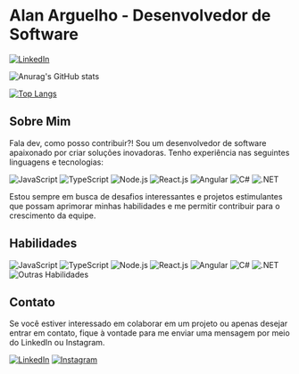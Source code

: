 # Alan Arguelho - Desenvolvedor de Software

[![LinkedIn](https://img.shields.io/badge/LinkedIn-Perfil-blue)](https://www.linkedin.com/in/alan-arguelho-99b429195/)

![Anurag's GitHub stats](https://github-readme-stats.vercel.app/api?username=alanarg&show_icons=true&theme=radical)

[![Top Langs](https://github-readme-stats.vercel.app/api/top-langs/?username=alanarg&layout=compact)](https://github.com/yourusername)


## Sobre Mim

Fala dev, como posso contribuir?! Sou um desenvolvedor de software apaixonado por criar soluções inovadoras. Tenho experiência nas seguintes linguagens e tecnologias:

![JavaScript](https://img.shields.io/badge/-JavaScript-yellow)
![TypeScript](https://img.shields.io/badge/-TypeScript-blue)
![Node.js](https://img.shields.io/badge/-Node.js-green)
![React.js](https://img.shields.io/badge/-React.js-blueviolet)
![Angular](https://img.shields.io/badge/-Angular-red)
![C#](https://img.shields.io/badge/-C%23-purple)
![.NET](https://img.shields.io/badge/-.NET-orange)

Estou sempre em busca de desafios interessantes e projetos estimulantes que possam aprimorar minhas habilidades e me permitir contribuir para o crescimento da equipe.

## Habilidades

![JavaScript](https://img.shields.io/badge/-JavaScript-yellow)
![TypeScript](https://img.shields.io/badge/-TypeScript-blue)
![Node.js](https://img.shields.io/badge/-Node.js-green)
![React.js](https://img.shields.io/badge/-React.js-blueviolet)
![Angular](https://img.shields.io/badge/-Angular-red)
![C#](https://img.shields.io/badge/-C%23-purple)
![.NET](https://img.shields.io/badge/-.NET-orange)
![Outras Habilidades](https://img.shields.io/badge/-Outras%20Habilidades-lightgrey)

## Contato

Se você estiver interessado em colaborar em um projeto ou apenas desejar entrar em contato, fique à vontade para me enviar uma mensagem por meio do LinkedIn ou Instagram.

[![LinkedIn](https://img.shields.io/badge/LinkedIn-Perfil-blue)](https://www.linkedin.com/seu-perfil)
[![Instagram](https://img.shields.io/badge/Instagram-%40seu_perfil-brightgreen)](https://www.instagram.com/alanarguelho/)
